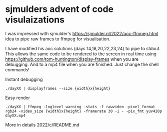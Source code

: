 # sjmulders advent of code visulaizations

I was impressed with sjmulder's https://sjmulder.nl/2022/aoc-ffmpeg.html idea to pipe raw frames to ffmpeg for visualisation.

I have modified his aoc solutions (days 14,18,20,22,23,24) to pipe to stdout. This allows the same code to be rendered to the screen in real time using https://github.com/tom-huntington/display-frames when you are debugging. And to a mp4 file when you are finished. Just change the shell commands!

Instant debugging
```
./dayXX | displayframes --size {width}x{height}
```

Easy render
```
./dayXX | ffmpeg -loglevel warning -stats -f rawvideo -pixel_format rgb24 -video_size {width}x{height} -framerate 30 -i - -pix_fmt yuv420p dayXX.mp4
```

More in details 2022/c/README.md